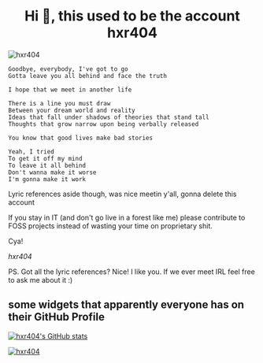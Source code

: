 <!--
**hxr404/hxr404** is a ✨ _special_ ✨ repository because its `README.md` (this file) appears on your GitHub profile.

Here are some ideas to get you started:

- 🔭 I’m currently working on ...
- 🌱 I’m currently learning ...
- 👯 I’m looking to collaborate on ...
- 🤔 I’m looking for help with ...
- 💬 Ask me about ...
- 📫 How to reach me: ...
- 😄 Pronouns: ...
- ⚡ Fun fact: ...
-->
<h1 align="center">Hi 👋, this used to be the account hxr404</h1>

<p align="left"> <img src="https://komarev.com/ghpvc/?username=hxr404&label=Profile%20views&color=0e75b6&style=flat" alt="hxr404" /> </p>

```
Goodbye, everybody, I've got to go
Gotta leave you all behind and face the truth

I hope that we meet in another life

There is a line you must draw
Between your dream world and reality
Ideas that fall under shadows of theories that stand tall
Thoughts that grow narrow upon being verbally released

You know that good lives make bad stories

Yeah, I tried
To get it off my mind
To leave it all behind
Don't wanna make it worse
I'm gonna make it work
```

Lyric references aside though, was nice meetin y'all, gonna delete this account

If you stay in IT (and don't go live in a forest like me) please contribute to FOSS projects instead of wasting your time on proprietary shit.

Cya!

_hxr404_

PS. Got all the lyric references? Nice! I like you. If we ever meet IRL feel free to ask me about it :)



## some widgets that apparently everyone has on their GitHub Profile

[![hxr404's GitHub stats](https://github-readme-stats.vercel.app/api?username=hxr404&theme=dark&show_icons=true&count_private=true)](https://github.com/anuraghazra/github-readme-stats)



<a href="https://github.com/ryo-ma/github-profile-trophy"><img src="https://github-profile-trophy.vercel.app/?username=hxr404&margin-w=15" alt="hxr404" /></a>


